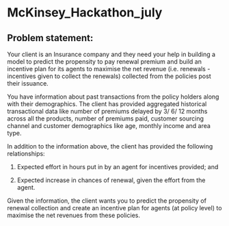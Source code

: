 # McKinsey_Hackathon_july

## Problem statement:
Your client is an Insurance company and they need your help in building a model to predict the propensity to pay renewal premium and build an incentive plan for its agents to maximise the net revenue (i.e. renewals - incentives given to collect the renewals) collected from the policies post their issuance.

You have information about past transactions from the policy holders along with their demographics. The client has provided aggregated historical transactional data like number of premiums delayed by 3/ 6/ 12 months across all the products, number of premiums paid, customer sourcing channel and customer demographics like age, monthly income and area type.

In addition to the information above, the client has provided the following relationships:

1. Expected effort in hours put in by an agent for incentives provided; and

2. Expected increase in chances of renewal, given the effort from the agent.

Given the information, the client wants you to predict the propensity of renewal collection and create an incentive plan for agents (at policy level) to maximise the net revenues from these policies.
